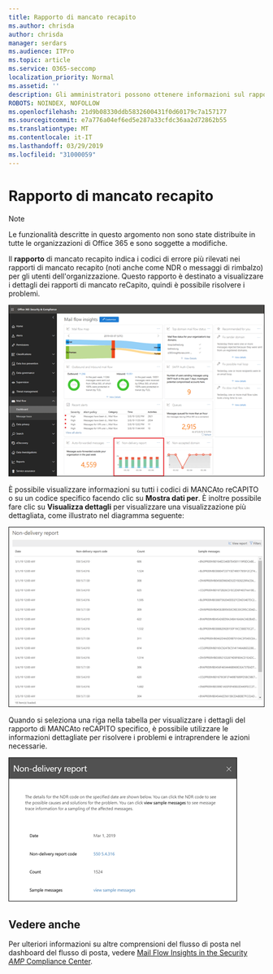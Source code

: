 ```yaml
---
title: Rapporto di mancato recapito
ms.author: chrisda
author: chrisda
manager: serdars
ms.audience: ITPro
ms.topic: article
ms.service: O365-seccomp
localization_priority: Normal
ms.assetid: ''
description: Gli amministratori possono ottenere informazioni sul rapporto di mancato recapito nel dashboard del flusso di posta elettronica nel centro sicurezza & Compliance.
ROBOTS: NOINDEX, NOFOLLOW
ms.openlocfilehash: 21d9b08330ddb5832600431f0d60179c7a157177
ms.sourcegitcommit: e7a776a04ef6ed5e287a33cfdc36aa2d72862b55
ms.translationtype: MT
ms.contentlocale: it-IT
ms.lasthandoff: 03/29/2019
ms.locfileid: "31000059"
---
```

# <a name="non-delivery-report"></a>Rapporto di mancato recapito

> [!NOTE]
> Le funzionalità descritte in questo argomento non sono state distribuite in tutte le organizzazioni di Office 365 e sono soggette a modifiche.

Il **rapporto** di mancato recapito indica i codici di errore più rilevati nei rapporti di mancato recapito (noti anche come NDR o messaggi di rimbalzo) per gli utenti dell'organizzazione. Questo rapporto è destinato a visualizzare i dettagli dei rapporti di mancato reCapito, quindi è possibile risolvere i problemi.

![Il rapporto di mancato recapito nel dashboard del flusso di posta elettronica nel centro sicurezza & Compliance](media/non-delivery-report-selected.png)

È possibile visualizzare informazioni su tutti i codici di MANCAto reCAPITO o su un codice specifico facendo clic su **Mostra dati per**. È inoltre possibile fare clic su **Visualizza dettagli** per visualizzare una visualizzazione più dettagliata, come illustrato nel diagramma seguente:

![Visualizzare la tabella dei dettagli nel rapporto di mancato recapito](media/non-delivery-report-view-details-table.png)

Quando si seleziona una riga nella tabella per visualizzare i dettagli del rapporto di MANCAto reCAPITO specifico, è possibile utilizzare le informazioni dettagliate per risolvere i problemi e intraprendere le azioni necessarie.

![Selezionare una riga nella tabella Details del rapporto di mancato recapito](media/non-delivery-report-details-table-select-row.png)

## <a name="see-also"></a>Vedere anche

Per ulteriori informazioni su altre comprensioni del flusso di posta nel dashboard del flusso di posta, vedere [Mail Flow Insights in the Security _AMP_ Compliance Center](mail-flow-insights-v2.md).
